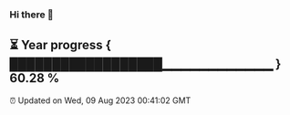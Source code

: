 ### Hi there 👋
⏳ Year progress { ██████████████████▁▁▁▁▁▁▁▁▁▁▁▁ } 60.28 %
---
⏰ Updated on Wed, 09 Aug 2023 00:41:02 GMT

